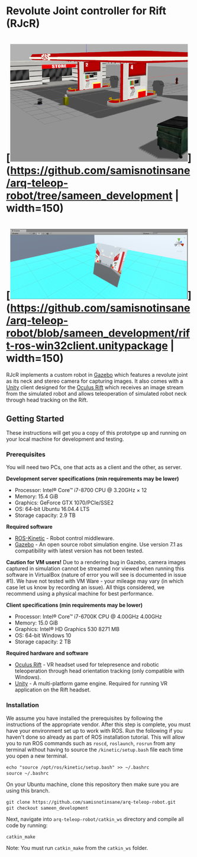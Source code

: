# Revolute Joint controller for Rift (RJcR)

# [<img src="https://github.com/samisnotinsane/arq-teleop-robot/blob/sameen_development/screenshots/gzsim-scene-overview.png" width="480" alt ="RJcR Gazebo simulation"/>](https://github.com/samisnotinsane/arq-teleop-robot/tree/sameen_development | width=150) #

# [<img src="https://github.com/samisnotinsane/arq-teleop-robot/blob/sameen_development/screenshots/robot-eye-stream-scene.PNG" width="480" alt ="RJcR Unity VR application"/>](https://github.com/samisnotinsane/arq-teleop-robot/blob/sameen_development/rift-ros-win32client.unitypackage | width=150) #


RJcR implements a custom robot in [Gazebo](http://gazebosim.org/) which features a revolute joint as its neck and stereo camera for capturing images. It also comes with a [Unity](https://unity3d.com/) client designed for the [Oculus Rift](https://www.oculus.com/rift/) which receives an image stream from the simulated robot and allows teleoperation of simulated robot neck through head tracking on the Rift.


## Getting Started
These instructions will get you a copy of this prototype up and running on your local machine for development and testing. 

### Prerequisites
You will need two PCs, one that acts as a client and the other, as server. 

**Development server specifications (min requirements may be lower)**
* Processor: Intel® Core™ i7-8700 CPU @ 3.20GHz × 12 
* Memory: 15.4 GiB
* Graphics: GeForce GTX 1070/PCIe/SSE2
* OS: 64-bit Ubuntu 16.04.4 LTS
* Storage capacity: 2.9 TB

**Required software**
* [ROS-Kinetic](http://wiki.ros.org/kinetic) - Robot control middleware.
* [Gazebo](http://gazebosim.org/download) - An open source robot simulation engine. Use version 7.1 as compatibility with latest version has not been tested.

**Caution for VM users!**
Due to a rendering bug in Gazebo, camera images captured in simulation cannot be streamed nor viewed when running this software in VirtualBox (nature of error you will see is documented in issue #1). We have not tested with VM Ware - your mileage may vary (in which case let us know by recording an issue). All thigs considered, we recommend using a physical machine for best performance.

**Client specifications (min requirements may be lower)**
* Processor: Intel® Core™ i7-6700K CPU @ 4.00GHz 4.00GHz
* Memory: 15.0 GiB
* Graphics: Intel® HD Graphics 530 8271 MB
* OS: 64-bit Windows 10
* Storage capacity: 2 TB

**Required hardware and software**
* [Oculus Rift](https://www.oculus.com/rift/) - VR headset used for telepresence and robotic teleoperation through head orientation tracking (only compatible with Windows).
* [Unity](https://unity3d.com/) - A multi-platform game engine. Required for running VR application on the Rift headset.


### Installation
We assume you have installed the prerequisites by following the instructions of the appropriate vendor. After this step is complete, you must have your environment set up to work with ROS. Run the following if you haven't done so already as part of ROS installation tutorial. This will allow you to run ROS commands such as `roscd`, `roslaunch`, `rosrun` from any terminal without having to source the `/kinetic/setup.bash` file each time you open a new terminal.

```
echo "source /opt/ros/kinetic/setup.bash" >> ~/.bashrc
source ~/.bashrc
```

On your Ubuntu machine, clone this repository then make sure you are using this branch.

```
git clone https://github.com/samisnotinsane/arq-teleop-robot.git
git checkout sameen_development
```

Next, navigate into `arq-teleop-robot/catkin_ws` directory and compile all code by running:

```
catkin_make
```
Note: You must run `catkin_make` from the `catkin_ws` folder.









